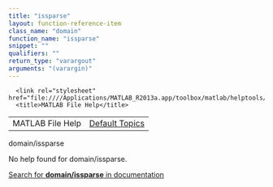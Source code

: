 ```yaml
---
title: "issparse"
layout: function-reference-item
class_name: "domain"
function_name: "issparse"
snippet: ""
qualifiers: ""
return_type: "varargout"
arguments: "(varargin)"
---
```


<html>
   <head>
      <meta http-equiv="Content-Type" content="text/html; charset=utf-8">
   
      <link rel="stylesheet" href="file:////Applications/MATLAB_R2013a.app/toolbox/matlab/helptools/private/helpwin.css">
      <title>MATLAB File Help</title>
   </head>
   <body>
      <!--Single-page help-->
      <table border="0" cellspacing="0" width="100%">
         <tr class="subheader">
            <td class="headertitle">MATLAB File Help</td>
            <td class="subheader-right"><a href="matlab:helpwin">Default Topics</a></td>
         </tr>
      </table>
      <div class="title">domain/issparse</div>
      <!--No help found-->
      <p>No help found for <span class="helptopic">domain/issparse</span>.
      </p>
      <p><a href="matlab:docsearch('domain/issparse')">
            Search for <b>domain/issparse</b> in documentation
            </a></p>
   </body>
</html>
